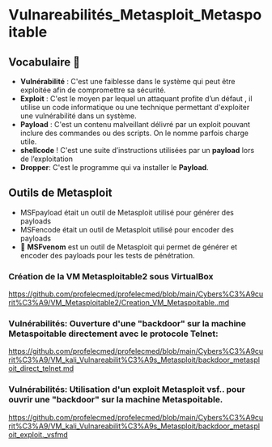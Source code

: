 # Vulnareabilités_Metasploit_Metaspoitable

## Vocabulaire 📑
- **Vulnérabilité** : C'est une faiblesse dans le système qui peut être exploitée afin de compromettre sa sécurité.
- **Exploit** : C'est le moyen par lequel un attaquant profite d’un défaut , il utilise un code informatique ou une technique permettant d'exploiter une vulnérabilité dans un système.
- **Payload** : C'est un contenu malveillant délivré par un exploit pouvant inclure des commandes ou des scripts. On le nomme parfois charge utile.
- **shellcode** ! C'est une suite d’instructions utilisées par un **payload** lors de l’exploitation
- **Dropper**: C'est le programme qui va installer le **Payload**.

## Outils de Metasploit
* MSFpayload était un outil de Metasploit utilisé pour générer des payloads
* MSFencode était un outil de Metasploit utilisé pour encoder des payloads
* 🔧 **MSFvenom** est un outil de Metasploit qui permet de générer et encoder des payloads pour les tests de pénétration.





### Création de la VM Metasploitable2 sous VirtualBox
https://github.com/profelecmed/profelecmed/blob/main/Cybers%C3%A9curit%C3%A9/VM_Metasploitable2/Creation_VM_Metaspoitable..md

### Vulnérabilités: Ouverture d'une "backdoor" sur la machine Metaspoitable directement avec le protocole Telnet: 
https://github.com/profelecmed/profelecmed/blob/main/Cybers%C3%A9curit%C3%A9/VM_kali_Vulnareabilit%C3%A9s_Metasploit/backdoor_metasploit_direct_telnet.md



### Vulnérabilités: Utilisation d'un exploit Metasploit vsf.. pour ouvrir une "backdoor" sur la machine Metaspoitable.
https://github.com/profelecmed/profelecmed/blob/main/Cybers%C3%A9curit%C3%A9/VM_kali_Vulnareabilit%C3%A9s_Metasploit/backdoor_metasploit_exploit._vsfmd
